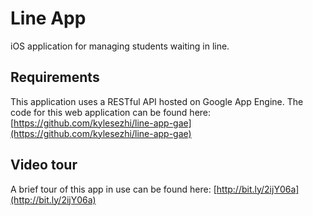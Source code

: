 # Line App
iOS application for managing students waiting in line.

## Requirements
This application uses a RESTful API hosted on Google App Engine. The code for this web application can be found here:
[https://github.com/kylesezhi/line-app-gae](https://github.com/kylesezhi/line-app-gae)

## Video tour
A brief tour of this app in use can be found here:
[http://bit.ly/2ijY06a](http://bit.ly/2ijY06a)
